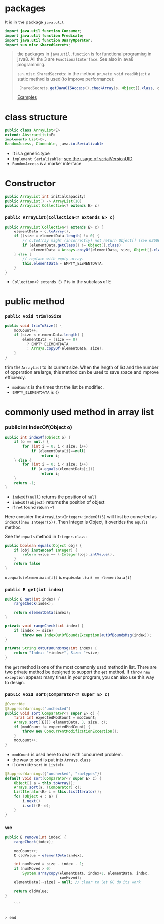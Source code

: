 # packages

It is in the package `java.util`

```java
import java.util.function.Consumer;
import java.util.function.Predicate;
import java.util.function.UnaryOperator;
import sun.misc.SharedSecrets;
```

> the packages in `java.util.function` is for functional programing in java8. All the 3 are `FunctionalInterface`. See also in java8 programming.
>
> `sun.misc.SharedSecrets`: in the method `private void readObject` a static method is used \(to improve performance\):
>
> ```java
>  SharedSecrets.getJavaOISAccess().checkArray(s, Object[].class, capacity);
> ```
>
> [Examples](https://www.programcreek.com/java-api-examples/index.php?api=sun.misc.SharedSecrets)

# class structure

```java
public class ArrayList<E> 
extends AbstractList<E> 
implements List<E>, 
RandomAccess, Cloneable, java.io.Serializable
```

* It is a generic type
* `implement Serializable` : [see the usage of serialVersionUID](http://swiftlet.net/archives/1268)
* `RandomAccess` is a marker interface.

# Constructor

```java
public ArrayList(int initialCapacity)
public ArrayList() -> ArrayList(10)
public ArrayList(Collection<? extends E> c)
```

### `public ArrayList(Collection<? extends E> c)`

```java
public ArrayList(Collection<? extends E> c) {
    elementData = c.toArray();
    if ((size = elementData.length) != 0) {
        // c.toArray might (incorrectly) not return Object[] (see 6260652)
        if (elementData.getClass() != Object[].class)
            elementData = Arrays.copyOf(elementData, size, Object[].class);
    } else {
        // replace with empty array.
        this.elementData = EMPTY_ELEMENTDATA;
    }
}
```

* `Collection<? extends E>` ? is in the subclass of E

# public method

### `public void trimToSize`

```java
public void trimToSize() {
    modCount++;
    if (size < elementData.length) {
        elementData = (size == 0)
          ? EMPTY_ELEMENTDATA
          : Arrays.copyOf(elementData, size);
    }
}
```

trim the `ArrayList` to its current size. When the length of list and the number of opperation are large, this method can be used to save space and improve efficiency. 

* `modCount` is the times that the list be modified.
* `EMPTY_ELEMENTDATA` is {}


# commonly used method in array list

### public int indexOf(Object o)
```java
public int indexOf(Object o) {
    if (o == null) {
        for (int i = 0; i < size; i++)
            if (elementData[i]==null)
                return i;
    } else {
        for (int i = 0; i < size; i++)
            if (o.equals(elementData[i]))
                return i;
    }
    return -1;
}
```
* `indexOf(null)` returns the position of `null`
* `indexOf(object)` returns the position of object
* if not found return -1

Here consider the `ArrayList<Integer>`: `indexOf(5)` will first be converted as `indexOf(new Integer(5))`. Then Integer is Object, it overides the `equals` method. 

See the `equals` method in `Integer.class`:
```java
public boolean equals(Object obj) {
    if (obj instanceof Integer) {
        return value == ((Integer)obj).intValue();
    }
    return false;
}
```

`o.equals(elementData[i])` is equivalant to `5 == elementData[i]`

### `public E get(int index)`
```java
public E get(int index) {
    rangeCheck(index);

    return elementData(index);
}

private void rangeCheck(int index) {
    if (index >= size)
        throw new IndexOutOfBoundsException(outOfBoundsMsg(index));
}

private String outOfBoundsMsg(int index) {
    return "Index: "+index+", Size: "+size;
}
```

the `get` method is one of the most commonly used method in list. There are two private method be designed to support the `get` method. If `throw new exception` appears many times in your program, you can also use this way to design.


### `public void sort(Comparator<? super E> c)`
```java
@Override
@SuppressWarnings("unchecked")
public void sort(Comparator<? super E> c) {
    final int expectedModCount = modCount;
    Arrays.sort((E[]) elementData, 0, size, c);
    if (modCount != expectedModCount) {
        throw new ConcurrentModificationException();
    }
    modCount++;
}
```

* `modCount` is used here to deal with concurrent problem.
* the way to sort is put into `Arrays.class`
* it override `sort` in `List<E>`    
```java
@SuppressWarnings({"unchecked", "rawtypes"})
default void sort(Comparator<? super E> c) {
    Object[] a = this.toArray();
    Arrays.sort(a, (Comparator) c);
    ListIterator<E> i = this.listIterator();
    for (Object e : a) {
        i.next();
        i.set((E) e);
    }
}
``` 

### we

```java
public E remove(int index) {
    rangeCheck(index);

    modCount++;
    E oldValue = elementData(index);

    int numMoved = size - index - 1;
    if (numMoved > 0)
        System.arraycopy(elementData, index+1, elementData, index,
                         numMoved);
    elementData[--size] = null; // clear to let GC do its work

    return oldValue;
}

    ```


> end



